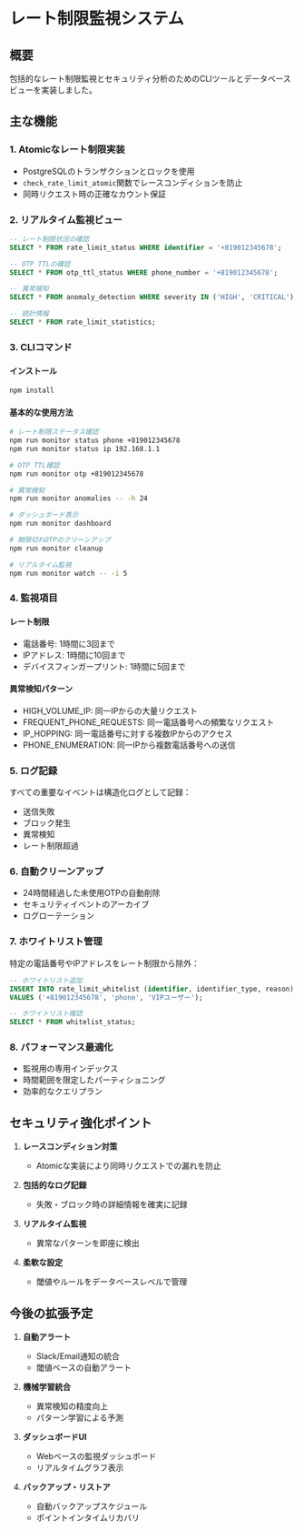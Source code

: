 # レート制限監視システム

## 概要
包括的なレート制限監視とセキュリティ分析のためのCLIツールとデータベースビューを実装しました。

## 主な機能

### 1. Atomicなレート制限実装
- PostgreSQLのトランザクションとロックを使用
- `check_rate_limit_atomic`関数でレースコンディションを防止
- 同時リクエスト時の正確なカウント保証

### 2. リアルタイム監視ビュー
```sql
-- レート制限状況の確認
SELECT * FROM rate_limit_status WHERE identifier = '+819012345678';

-- OTP TTLの確認
SELECT * FROM otp_ttl_status WHERE phone_number = '+819012345678';

-- 異常検知
SELECT * FROM anomaly_detection WHERE severity IN ('HIGH', 'CRITICAL');

-- 統計情報
SELECT * FROM rate_limit_statistics;
```

### 3. CLIコマンド

#### インストール
```bash
npm install
```

#### 基本的な使用方法
```bash
# レート制限ステータス確認
npm run monitor status phone +819012345678
npm run monitor status ip 192.168.1.1

# OTP TTL確認
npm run monitor otp +819012345678

# 異常検知
npm run monitor anomalies -- -h 24

# ダッシュボード表示
npm run monitor dashboard

# 期限切れOTPのクリーンアップ
npm run monitor cleanup

# リアルタイム監視
npm run monitor watch -- -i 5
```

### 4. 監視項目

#### レート制限
- 電話番号: 1時間に3回まで
- IPアドレス: 1時間に10回まで
- デバイスフィンガープリント: 1時間に5回まで

#### 異常検知パターン
- HIGH_VOLUME_IP: 同一IPからの大量リクエスト
- FREQUENT_PHONE_REQUESTS: 同一電話番号への頻繁なリクエスト
- IP_HOPPING: 同一電話番号に対する複数IPからのアクセス
- PHONE_ENUMERATION: 同一IPから複数電話番号への送信

### 5. ログ記録
すべての重要なイベントは構造化ログとして記録：
- 送信失敗
- ブロック発生
- 異常検知
- レート制限超過

### 6. 自動クリーンアップ
- 24時間経過した未使用OTPの自動削除
- セキュリティイベントのアーカイブ
- ログローテーション

### 7. ホワイトリスト管理
特定の電話番号やIPアドレスをレート制限から除外：
```sql
-- ホワイトリスト追加
INSERT INTO rate_limit_whitelist (identifier, identifier_type, reason)
VALUES ('+819012345678', 'phone', 'VIPユーザー');

-- ホワイトリスト確認
SELECT * FROM whitelist_status;
```

### 8. パフォーマンス最適化
- 監視用の専用インデックス
- 時間範囲を限定したパーティショニング
- 効率的なクエリプラン

## セキュリティ強化ポイント

1. **レースコンディション対策**
   - Atomicな実装により同時リクエストでの漏れを防止

2. **包括的なログ記録**
   - 失敗・ブロック時の詳細情報を確実に記録

3. **リアルタイム監視**
   - 異常なパターンを即座に検出

4. **柔軟な設定**
   - 閾値やルールをデータベースレベルで管理

## 今後の拡張予定

1. **自動アラート**
   - Slack/Email通知の統合
   - 閾値ベースの自動アラート

2. **機械学習統合**
   - 異常検知の精度向上
   - パターン学習による予測

3. **ダッシュボードUI**
   - Webベースの監視ダッシュボード
   - リアルタイムグラフ表示

4. **バックアップ・リストア**
   - 自動バックアップスケジュール
   - ポイントインタイムリカバリ